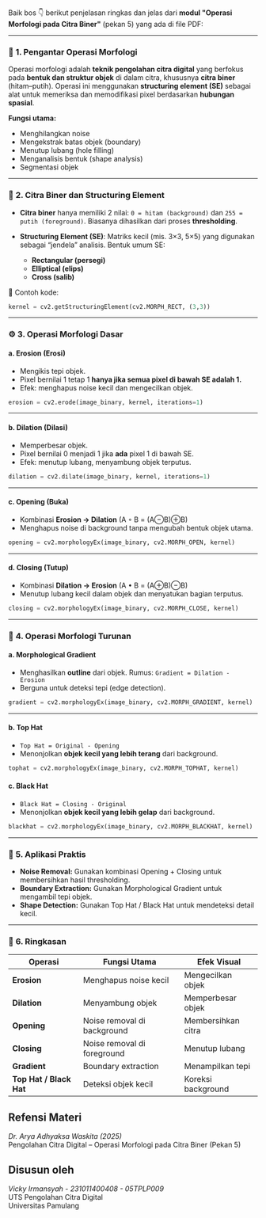 Baik bos 👇 berikut penjelasan ringkas dan jelas dari **modul "Operasi Morfologi pada Citra Biner"** (pekan 5) yang ada di file PDF:

---

### 🧠 **1. Pengantar Operasi Morfologi**

Operasi morfologi adalah **teknik pengolahan citra digital** yang berfokus pada **bentuk dan struktur objek** di dalam citra, khususnya **citra biner** (hitam–putih).
Operasi ini menggunakan **structuring element (SE)** sebagai alat untuk memeriksa dan memodifikasi pixel berdasarkan **hubungan spasial**.

**Fungsi utama:**

* Menghilangkan noise
* Mengekstrak batas objek (boundary)
* Menutup lubang (hole filling)
* Menganalisis bentuk (shape analysis)
* Segmentasi objek

---

### 🧩 **2. Citra Biner dan Structuring Element**

* **Citra biner** hanya memiliki 2 nilai:
  `0 = hitam (background)` dan `255 = putih (foreground)`.
  Biasanya dihasilkan dari proses **thresholding**.

* **Structuring Element (SE)**:
  Matriks kecil (mis. 3×3, 5×5) yang digunakan sebagai “jendela” analisis.
  Bentuk umum SE:

  * **Rectangular (persegi)**
  * **Elliptical (elips)**
  * **Cross (salib)**

📘 Contoh kode:

```python
kernel = cv2.getStructuringElement(cv2.MORPH_RECT, (3,3))
```

---

### ⚙️ **3. Operasi Morfologi Dasar**

#### a. **Erosion (Erosi)**

* Mengikis tepi objek.
* Pixel bernilai 1 tetap 1 **hanya jika semua pixel di bawah SE adalah 1.**
* Efek: menghapus noise kecil dan mengecilkan objek.

```python
erosion = cv2.erode(image_binary, kernel, iterations=1)
```

---

#### b. **Dilation (Dilasi)**

* Memperbesar objek.
* Pixel bernilai 0 menjadi 1 jika **ada** pixel 1 di bawah SE.
* Efek: menutup lubang, menyambung objek terputus.

```python
dilation = cv2.dilate(image_binary, kernel, iterations=1)
```

---

#### c. **Opening (Buka)**

* Kombinasi **Erosion → Dilation**
  (A ◦ B = (A⊖B)⊕B)
* Menghapus noise di background tanpa mengubah bentuk objek utama.

```python
opening = cv2.morphologyEx(image_binary, cv2.MORPH_OPEN, kernel)
```

---

#### d. **Closing (Tutup)**

* Kombinasi **Dilation → Erosion**
  (A • B = (A⊕B)⊖B)
* Menutup lubang kecil dalam objek dan menyatukan bagian terputus.

```python
closing = cv2.morphologyEx(image_binary, cv2.MORPH_CLOSE, kernel)
```

---

### 🧮 **4. Operasi Morfologi Turunan**

#### a. **Morphological Gradient**

* Menghasilkan **outline** dari objek.
  Rumus: `Gradient = Dilation - Erosion`
* Berguna untuk deteksi tepi (edge detection).

```python
gradient = cv2.morphologyEx(image_binary, cv2.MORPH_GRADIENT, kernel)
```

---

#### b. **Top Hat**

* `Top Hat = Original - Opening`
* Menonjolkan **objek kecil yang lebih terang** dari background.

```python
tophat = cv2.morphologyEx(image_binary, cv2.MORPH_TOPHAT, kernel)
```

#### c. **Black Hat**

* `Black Hat = Closing - Original`
* Menonjolkan **objek kecil yang lebih gelap** dari background.

```python
blackhat = cv2.morphologyEx(image_binary, cv2.MORPH_BLACKHAT, kernel)
```

---

### 🧪 **5. Aplikasi Praktis**

* **Noise Removal:** Gunakan kombinasi Opening + Closing untuk membersihkan hasil thresholding.
* **Boundary Extraction:** Gunakan Morphological Gradient untuk mengambil tepi objek.
* **Shape Detection:** Gunakan Top Hat / Black Hat untuk mendeteksi detail kecil.

---

### 🧭 **6. Ringkasan**

| Operasi                 | Fungsi Utama                | Efek Visual        |
| ----------------------- | --------------------------- | ------------------ |
| **Erosion**             | Menghapus noise kecil       | Mengecilkan objek  |
| **Dilation**            | Menyambung objek            | Memperbesar objek  |
| **Opening**             | Noise removal di background | Membersihkan citra |
| **Closing**             | Noise removal di foreground | Menutup lubang     |
| **Gradient**            | Boundary extraction         | Menampilkan tepi   |
| **Top Hat / Black Hat** | Deteksi objek kecil         | Koreksi background |

## Refensi Materi
*Dr. Arya Adhyaksa Waskita (2025)*  
Pengolahan Citra Digital – Operasi Morfologi pada Citra Biner (Pekan 5)

## Disusun oleh
*Vicky Irmansyah - 231011400408 - 05TPLP009*  
UTS Pengolahan Citra Digital  
Universitas Pamulang
